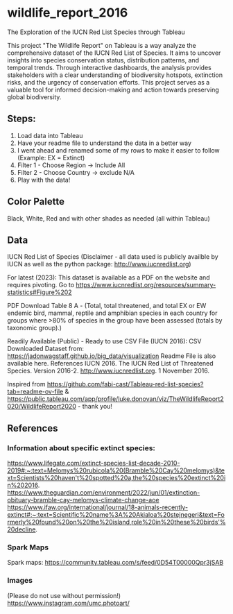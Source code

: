 # wildlife_report_2016
The Exploration of the IUCN Red List Species through Tableau 

This project "The Wildlife Report" on Tableau is a way analyze the comprehensive dataset of the IUCN Red List of Species. It aims to uncover insights into species conservation status, distribution patterns, and temporal trends. Through interactive dashboards, the analysis provides stakeholders with a clear understanding of biodiversity hotspots, extinction risks, and the urgency of conservation efforts. This project serves as a valuable tool for informed decision-making and action towards preserving global biodiversity.

## Steps:
1. Load data into Tableau 
2. Have your readme file to understand the data in a better way
3. I went ahead and renamed some of my rows to make it easier to follow (Example: EX = Extinct)
4. Filter 1 - Choose Region → Include All
5. Filter 2 - Choose Country → exclude N/A
6. Play with the data!

## Color Palette
Black, White, Red and with other shades as needed (all within Tableau)

## Data
IUCN Red List of Species 
(Disclaimer - all data used is publicly availble by IUCN as well as the python package: http://www.iucnredlist.org)

For latest (2023):
This dataset is available as a PDF on the website and requires pivoting.
Go to https://www.iucnredlist.org/resources/summary-statistics#Figure%202

PDF Download Table 8 A - (Total, total threatened, and total EX or EW endemic bird, mammal, reptile and amphibian species in each country for groups where >80% of species in the group have been assessed (totals by taxonomic group).)

Readily Available (Public) - Ready to use CSV File (IUCN 2016):
CSV Downloaded Dataset from: https://jadonwagstaff.github.io/big_data/visualization 
Readme File is also available here.
References
IUCN 2016. The IUCN Red List of Threatened Species. Version 2016-2. http://www.iucnredlist.org. 1 November 2016.

Inspired from https://github.com/fabi-cast/Tableau-red-list-species?tab=readme-ov-file & https://public.tableau.com/app/profile/luke.donovan/viz/TheWildlifeReport2020/WildlifeReport2020 - thank you!

## References
### Information about specific extinct species: 
https://www.lifegate.com/extinct-species-list-decade-2010-2019#:~:text=Melomys%20rubicola%20(Bramble%20Cay%20melomys)&text=Scientists%20haven't%20spotted%20a,the%20species%20extinct%20in%202016.
https://www.theguardian.com/environment/2022/jun/01/extinction-obituary-bramble-cay-melomys-climate-change-aoe
https://www.ifaw.org/international/journal/18-animals-recently-extinct#:~:text=Scientific%20name%3A%20Akialoa%20stejnegeri&text=Formerly%20found%20on%20the%20island,role%20in%20these%20birds'%20decline.

### Spark Maps
Spark maps: https://community.tableau.com/s/feed/0D54T00000Qpr3jSAB

### Images
(Please do not use without permission!)
https://www.instagram.com/umc.photoart/

